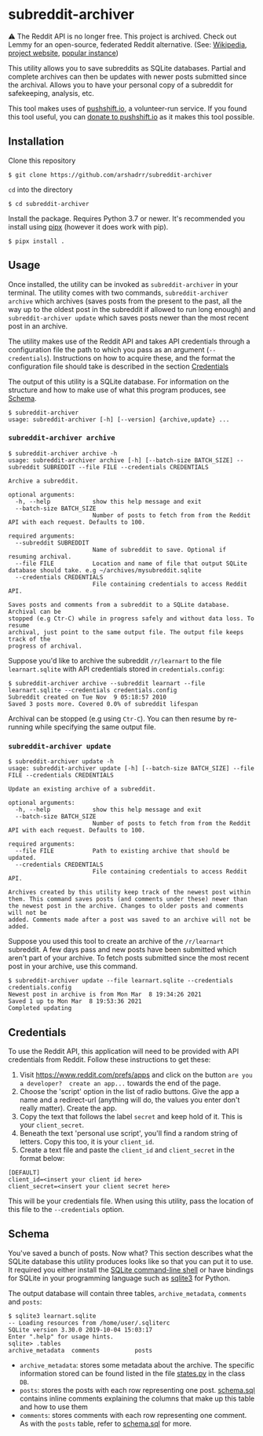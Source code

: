 # subreddit-archiver
⚠️ The Reddit API is no longer free. This project is archived. Check out Lemmy for an open-source, federated Reddit alternative. (See: [Wikipedia](https://en.wikipedia.org/wiki/Lemmy_(social_network)), [project website](https://join-lemmy.org/), [popular instance](https://lemmy.world/))

This utility allows you to save subreddits as SQLite databases. Partial and
complete archives can then be updates with newer posts submitted since the
archival. Allows you to have your personal copy of a subreddit for safekeeping,
analysis, etc.

This tool makes uses of [pushshift.io](https://pushshift.io/), a volunteer-run
service. If you found this tool useful, you can [donate to pushshift.io](https://pushshift.io/donations/) 
as it makes this tool possible.

## Installation

Clone this repository
```
$ git clone https://github.com/arshadrr/subreddit-archiver
```
`cd` into the directory
```
$ cd subreddit-archiver
```
Install the package. Requires Python 3.7 or newer. It's recommended you install
using [pipx](https://pipxproject.github.io/pipx/installation/) (however it does
work with pip).
```
$ pipx install .
```

## Usage

Once installed, the utility can be invoked as `subreddit-archiver` in
your terminal. The utility comes with two commands, `subreddit-archiver archive`
which archives (saves posts from the present to the past, all the way up to the
oldest post in the subreddit if allowed to run long enough) and
`subreddit-archiver update` which saves posts newer than the most recent post in
an archive.

The utility makes use of the Reddit API and takes API credentials through a
configuration file the path to which you pass as an argument (`--credentials`). Instructions on
how to acquire these, and the format the configuration file should take is
described in the section [Credentials](#credentials)

The output of this utility is a SQLite database. For information on the
structure and how to make use of what this program produces, see
[Schema](#schema).

```
$ subreddit-archiver
usage: subreddit-archiver [-h] [--version] {archive,update} ...
```

### `subreddit-archiver archive`
```
$ subreddit-archiver archive -h
usage: subreddit-archiver archive [-h] [--batch-size BATCH_SIZE] --subreddit SUBREDDIT --file FILE --credentials CREDENTIALS

Archive a subreddit.

optional arguments:
  -h, --help            show this help message and exit
  --batch-size BATCH_SIZE
                        Number of posts to fetch from from the Reddit API with each request. Defaults to 100.

required arguments:
  --subreddit SUBREDDIT
                        Name of subreddit to save. Optional if resuming archival.
  --file FILE           Location and name of file that output SQLite database should take. e.g ~/archives/mysubreddit.sqlite
  --credentials CREDENTIALS
                        File containing credentials to access Reddit API.

Saves posts and comments from a subreddit to a SQLite database. Archival can be
stopped (e.g Ctr-C) while in progress safely and without data loss. To resume
archival, just point to the same output file. The output file keeps track of the
progress of archival.
```

Suppose you'd like to archive the subreddit `/r/learnart` to the file
`learnart.sqlite` with API credentials stored in `credentials.config`:

```
$ subreddit-archiver archive --subreddit learnart --file learnart.sqlite --credentials credentials.config
Subreddit created on Tue Nov  9 05:18:57 2010
Saved 3 posts more. Covered 0.0% of subreddit lifespan
```
Archival can be stopped (e.g using `Ctr-C`). You can then resume by re-running
while specifying the same output file.

### `subreddit-archiver update`
```
$ subreddit-archiver update -h
usage: subreddit-archiver update [-h] [--batch-size BATCH_SIZE] --file FILE --credentials CREDENTIALS

Update an existing archive of a subreddit.

optional arguments:
  -h, --help            show this help message and exit
  --batch-size BATCH_SIZE
                        Number of posts to fetch from from the Reddit API with each request. Defaults to 100.

required arguments:
  --file FILE           Path to existing archive that should be updated.
  --credentials CREDENTIALS
                        File containing credentials to access Reddit API.

Archives created by this utility keep track of the newest post within them. This command saves posts (and comments under these) newer than the newest post in the archive. Changes to older posts and comments will not be
added. Comments made after a post was saved to an archive will not be added.
```

Suppose you used this tool to create an archive of the `/r/learnart` subreddit.
A few days pass and new posts have been submitted which aren't part of your
archive. To fetch posts submitted since the most recent post in your archive, use
this command.

```
$ subreddit-archiver update --file learnart.sqlite --credentials credentials.config
Newest post in archive is from Mon Mar  8 19:34:26 2021
Saved 1 up to Mon Mar  8 19:53:36 2021
Completed updating
```

## Credentials
To use the Reddit API, this application will need to be provided with API
credentials from Reddit. Follow these instructions to get these:

1. Visit https://www.reddit.com/prefs/apps and click on the button `are you a developer?  create an app...` towards the end of the page.
2. Choose the 'script' option in the list of radio buttons. Give the app a
   name and a redirect-url (anything will do, the values you enter don't really
   matter). Create the app.
3. Copy the text that follows the label `secret` and keep hold of it. This is your `client_secret`.
4. Beneath the text 'personal use script', you'll find a random string of
   letters. Copy this too, it is your `client_id`.
5. Create a text file and paste the `client_id` and `client_secret` in the
   format below:

```
[DEFAULT]
client_id=<insert your client id here>
client_secret=<insert your client secret here>
```

This will be your credentials file. When using this utility, pass the location
of this file to the `--credentials` option.

## Schema
You've saved a bunch of posts. Now what? This section describes what the SQLite
database this utility produces looks like so that you can put it to use. It
required you either install the [SQLite command-line shell](https://sqlite.org/cli.html) or have bindings for SQLite in your
programming language such as [sqlite3](https://docs.python.org/3/library/sqlite3.html) for Python.  


The output database will contain three tables, `archive_metadata`, `comments`
and `posts`:
```
$ sqlite3 learnart.sqlite
-- Loading resources from /home/user/.sqliterc
SQLite version 3.30.0 2019-10-04 15:03:17
Enter ".help" for usage hints.
sqlite> .tables
archive_metadata  comments          posts
```

- `archive_metadata`: stores some metadata about the archive. The specific
  information stored can be found listed in the file
  [states.py](./subreddit_archiver/states.py) in the class
  `DB`.
- `posts`: stores the posts with each row representing one post.
  [schema.sql](./subreddit_archiver/schema.sql)
  contains inline comments explaining the columns that make up this table and how to use them
- `comments`: stores comments with each row representing one comment. As with the
  `posts` table, refer to [schema.sql](./subreddit_archiver/schema.sql) for
  more.

